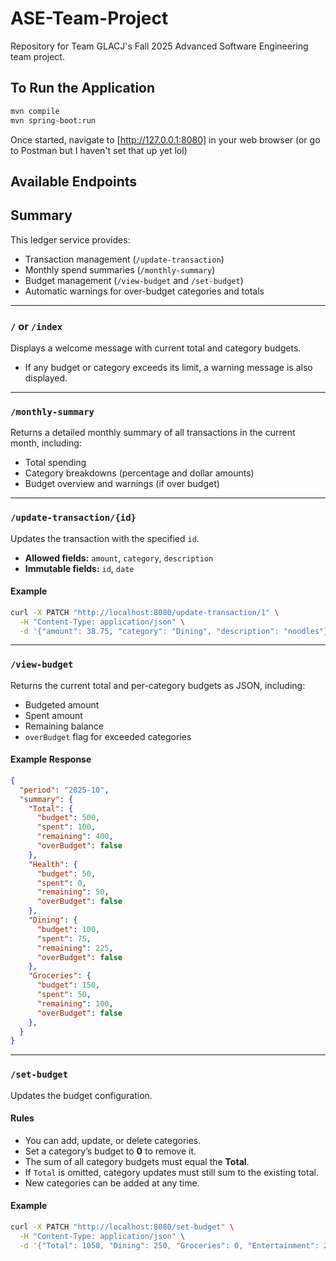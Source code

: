 # ASE-Team-Project
Repository for Team GLACJ's Fall 2025 Advanced Software Engineering team project.

## To Run the Application
```bash
mvn compile
mvn spring-boot:run
```

Once started, navigate to [http://127.0.0.1:8080] in your web browser (or go to Postman but I haven't set that up yet lol)

## Available Endpoints

## Summary
This ledger service provides:
- Transaction management (`/update-transaction`)
- Monthly spend summaries (`/monthly-summary`)
- Budget management (`/view-budget` and `/set-budget`)
- Automatic warnings for over-budget categories and totals

---

### `/` or `/index`

Displays a welcome message with current total and category budgets.
- If any budget or category exceeds its limit, a warning message is also displayed.

---

### `/monthly-summary`
Returns a detailed monthly summary of all transactions in the current month, including:
- Total spending
- Category breakdowns (percentage and dollar amounts)
- Budget overview and warnings (if over budget)
---

### `/update-transaction/{id}`
Updates the transaction with the specified `id`.
- **Allowed fields:** `amount`, `category`, `description`
- **Immutable fields:** `id`, `date`

#### Example
```bash
curl -X PATCH "http://localhost:8080/update-transaction/1" \
  -H "Content-Type: application/json" \
  -d '{"amount": 38.75, "category": "Dining", "description": "noodles"}'
```
---

### `/view-budget`
Returns the current total and per-category budgets as JSON, including:
- Budgeted amount
- Spent amount
- Remaining balance
- `overBudget` flag for exceeded categories

#### Example Response
```json
{
  "period": "2025-10",
  "summary": {
    "Total": {
      "budget": 500,
      "spent": 100,
      "remaining": 400,
      "overBudget": false
    },
    "Health": {
      "budget": 50,
      "spent": 0,
      "remaining": 50,
      "overBudget": false
    },
    "Dining": {
      "budget": 100,
      "spent": 75,
      "remaining": 225,
      "overBudget": false
    },
    "Groceries": {
      "budget": 150,
      "spent": 50,
      "remaining": 100,
      "overBudget": false
    },
  }
}
```
---

### `/set-budget`
Updates the budget configuration.

#### Rules
- You can add, update, or delete categories.
- Set a category’s budget to **0** to remove it.
- The sum of all category budgets must equal the **Total**.
- If `Total` is omitted, category updates must still sum to the existing total.
- New categories can be added at any time.

#### Example
```bash
curl -X PATCH "http://localhost:8080/set-budget" \
  -H "Content-Type: application/json" \
  -d '{"Total": 1050, "Dining": 250, "Groceries": 0, "Entertainment": 200, "Education": 450}'
```
